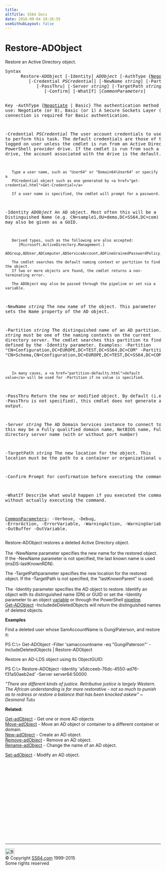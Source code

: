 ```yaml
---
title:
altTitle: SS64 Docs
date: 2016-09-04 19:26:55
useGithubLayout: false
---
```

<!-- #BeginLibraryItem "/Library/head_ps.lbi" --><!-- #EndLibraryItem --><h1>Restore-ADObject</h1> 
<p>Restore an Active Directory object.</p>
<pre>Syntax
      Restore-ADObject [-Identity] <i>ADObject</i> [-AuthType {<u>Negotiate</u> | Basic}]
         [-Credential <i>PSCredential</i>] [-NewName <i>string</i>] [-Partition <i>string</i>]
            [-PassThru] [-Server <i>string</i>] [-TargetPath <i>string</i>]
               [-Confirm] [-WhatIf] [<i>CommonParameters</i>]

Key
   -AuthType {<u>Negotiate</u> | Basic}
       The authentication method to use: Negotiate (or 0), Basic (or 1)
       A Secure Sockets Layer (SSL) connection is required for Basic authentication.

   -Credential <i>PSCredential</i>
       The user account credentials to use to perform this task.
       The default credentials are those of the currently logged on user unless the
       cmdlet is run from an Active Directory PowerShell provider drive.
       If the cmdlet is run from such a provider drive, the account associated with the drive is the default.

       Type a user name, such as "User64" or "Domain64\User64" or specify a
       PSCredential object such as one generated by <a href="get-credential.html">Get-Credential</a> 

       If a user name is specified, the cmdlet will prompt for a password.

   -Identity <i>ADObject</i>
       An AD object. Most often this will be a Distinguished Name (e.g. CN=sample1,OU=demo,DC=SS64,DC=com)
       The identity may also be given as a GUID.

       Derived types, such as the following are also accepted:
          [Microsoft.ActiveDirectory.Management.]
            ADGroup,ADUser,ADComputer,ADServiceAccount,ADFineGrainedPasswordPolicy,ADDomain

       The cmdlet searches the default naming context or partition to find the object.
       If two or more objects are found, the cmdlet returns a non-terminating error.

       The ADObject may also be passed through the pipeline or set via a variable.

   -NewName <i>string</i>
       The new name of the object.
       This parameter sets the Name property of the AD object.

   -Partition <i>string</i>
       The distinguished name of an AD partition.
       <i>string</i> must be one of the naming contexts on the current directory server.
       The cmdlet searches this partition to find the object defined by the -Identity parameter.
       Examples:
         -Partition "CN=Configuration,DC=EUROPE,DC=TEST,DC=SS64,DC=COM"
         -Partition "CN=Schema,CN=Configuration,DC=EUROPE,DC=TEST,DC=SS64,DC=COM"

       In many cases, a <a href="partition-defaults.html">default value</a> will be used for -Partition if no value is specified.

   -PassThru
       Return the new or modified object.
       By default (i.e. if -PassThru is not specified), this cmdlet does not generate any output.
 
   -Server <i>string</i>
       The AD Domain Services instance to connect to, this may be a Fully qualified domain name,
       NetBIOS name, Fully qualified directory server name (with or without port number)

   -TargetPath <i>string</i>
       The new location for the object.
       This location must be the path to a container or organizational unit.

   -Confirm
       Prompt for confirmation before executing the command.

   -WhatIf
       Describe what would happen if you executed the command without actually executing the command.

   <a href="common.html">CommonParameters</a>:
       -Verbose, -Debug, -ErrorAction, -ErrorVariable, -WarningAction, -WarningVariable,
       -OutBuffer -OutVariable.</pre>
<p>Restore-ADObject  restores a deleted Active Directory object. <br>
<br>
The <span class="code">-NewName</span> parameter specifies the new name for the restored object. If the -NewName parameter is not specified, the last known name  is used (msDS-lastKnownRDN). </p>
<p>The <span class="code">-TargetPath</span>parameter specifies the new location for the restored object. If the -TargetPath is not specified, the "lastKnownParent" is used.<br>
<br>
The <span class="code">-Identity</span> parameter specifies the AD object to restore. Identify an object with its distinguished name (DN) or GUID or set the -Identity parameter to an object <a href="syntax-variables.html">variable</a> or through the PowerShell <a href="syntax-pipeline.html">pipeline</a>. <br>
<span class="code"><a href="get-adobject.html">Get-ADObject</a>  -IncludedeDeletedObjects</span> will return the distinguished names of deleted objects.</p>
<p><b>Examples</b></p>
<p>Find a deleted user whose SamAccountName is GungiPaterson, and restore it:</p>
<p><span class="code">PS C:\&gt; Get-ADObject -Filter 'samaccountname -eq "GungiPaterson"' -IncludeDeletedObjects | Restore-ADObject</span></p>
<p>Restore an AD-LDS object using its ObjectGUID:</p>
<p><span class="code">PS C:\&gt; Restore-ADObject  -Identity 'a5dcceeb-76dc-4550-ad76-f31a50aeb2ed' -Server server64:50000</span></p>
<p class="quote"><i>“There are different kinds of justice. Retributive justice is largely Western. The African understanding is far more restorative - not so much to punish as to redress or restore a balance that has been knocked askew" ~ Desmond Tutu</i></p>
<p><b>Related:</b></p>
<p><a href="get-adobject.html">Get-adObject</a>  - Get one or more AD objects<br>
<a href="move-adobject.html">Move-adObject</a> - Move an AD object or container  to a different container or domain. <br>
<a href="new-adobject.html">New-adObject</a> - Create an AD object. <br>
<a href="remove-adobject.html">Remove-adObject</a> - Remove an AD object.<br>
<a href="rename-adobject.html">Rename-adObject</a> - Change the name of an AD object. <br>

<a href="set-adobject.html">Set-adObject</a> - Modify an AD object.</p><!-- #BeginLibraryItem "/Library/foot_ps.lbi" --><p>
<!-- PowerShell300 -->
<ins class="adsbygoogle" style="display:inline-block;width:300px;height:250px" data-ad-client="ca-pub-6140977852749469" data-ad-slot="6253539900"></ins>
<script>
(adsbygoogle = window.adsbygoogle || []).push({});
</script></p>
<hr>
<div id="bl" class="footer"><a href="restore-adobject.html#"><img src="../images/top.png" width="30" height="22" alt="Back to the Top"></a></div>
<div id="br" class="footer, tagline">© Copyright <a href="../index.html">SS64.com</a> 1999-2015<br>
Some rights reserved</div><!-- #EndLibraryItem -->
